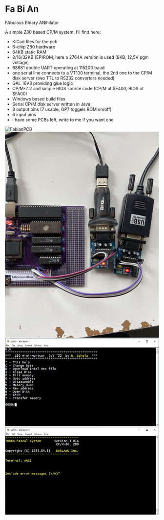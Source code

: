 # Fa Bi An
FAbulous BInary ANihilator

A simple Z80 based CP/M system. I'll find here:

- KiCad files for the pcb
- 6-chip Z80 hardware
- 64KB static RAM
- 8/16/32KB (EP)ROM, here a 2764A version is used (8KB, 12,5V pgm voltage)
- 68681 double UART operating at 115200 baud
- one serial line connects to a VT100 terminal, the 2nd one to the CP/M disk server (two TTL to RS232 converters needed)
- GAL 16V8 providing glue logic
- CP/M-2.2 and simple BIOS source code (CP/M at $E400, BIOS at $FA00)
- Windows based build files
- Serial CP/M disk server written in Java
- 8 output pins (7 usable, OP7 toggels ROM on/off)
- 6 input pins
- I have some PCBs left, write to me if you want one

![FabianPCB](doc/fabian-pcb.jpg)
![FabianRS232](doc/fabian-rs232.jpg)
![Monitor](doc/monitor.jpg)
![Turbo](doc/turbo.jpg)
